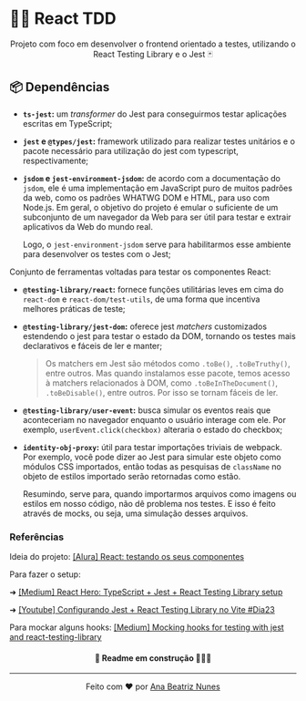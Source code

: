 # 👩‍🔬 React TDD

<p align="center">
  Projeto com foco em desenvolver o frontend orientado a testes,
  utilizando o React Testing Library e o Jest 🃏
</p>

## 📦 Dependências

- **`ts-jest`:** um *transformer* do Jest para conseguirmos testar
aplicações escritas em TypeScript;

- **`jest` e `@types/jest`:** framework utilizado para realizar testes 
unitários e o pacote necessário para utilização do jest com typescript, 
respectivamente;

- **`jsdom` e `jest-environment-jsdom`:** de acordo com a documentação 
do `jsdom`, ele é uma implementação em JavaScript puro de muitos 
padrões da web, como os padrões WHATWG DOM e HTML, para uso com Node.js. 
Em geral, o objetivo do projeto é emular o suficiente de um subconjunto 
de um navegador da Web para ser útil para testar e extrair aplicativos 
da Web do mundo real.

  Logo, o `jest-environment-jsdom` serve para habilitarmos esse ambiente
para desenvolver os testes com o Jest;

Conjunto de ferramentas voltadas para testar os componentes React:

- **`@testing-library/react`:** fornece funções utilitárias leves em 
cima do `react-dom` e `react-dom/test-utils`, de uma forma que 
incentiva melhores práticas de teste;

- **`@testing-library/jest-dom`:** oferece jest *matchers* customizados
estendendo o jest para testar o estado da DOM, tornando os testes mais
declarativos e fáceis de ler e manter;

  > Os matchers em Jest são métodos como `.toBe()`, `.toBeTruthy()`,
  > entre outros. Mas quando instalamos esse pacote, temos acesso à
  > matchers relacionados à DOM, como `.toBeInTheDocument()`, 
  > `.toBeDisable()`, entre outros. Por isso se tornam fáceis de ler.

- **`@testing-library/user-event`:** busca simular os eventos reais que 
aconteceriam no navegador enquanto o usuário interage com ele. Por 
exemplo, `userEvent.click(checkbox)` alteraria o estado do checkbox;

- **`identity-obj-proxy`:** útil para testar importações triviais de 
webpack. Por exemplo, você pode dizer ao Jest para simular este objeto 
como módulos CSS importados, então todas as pesquisas de `className` 
no objeto de estilos importado serão retornadas como estão. 
  
  Resumindo, serve para, quando importarmos arquivos como imagens ou 
estilos em nosso código, não dê problema nos testes. E isso é feito 
através de mocks, ou seja, uma simulação desses arquivos.

### Referências

Ideia do projeto:
[[Alura] React: testando os seus componentes](https://cursos.alura.com.br/course/react-testando-componentes)

Para fazer o setup: 

➜ [[Medium] React Hero: TypeScript + Jest + React Testing Library setup](https://medium.com/tinyso/react-hero-typescript-jest-react-testing-library-setup-c2ecce18ec96)

➜ [[Youtube] Configurando Jest + React Testing Library no Vite #Dia23 ](https://www.youtube.com/watch?v=HLgY_Cmqe14)

Para mockar alguns hooks:
[[Medium] Mocking hooks for testing with jest and react-testing-library](https://chanonroy.medium.com/mocking-hooks-for-testing-with-jest-and-react-testing-library-d34505616d12)

<h4 align="center">🚧 Readme em construção 👷🏻‍♀️</h4>

<hr>

<p align="center">
  Feito com ❤️ por
  <a align="center" href="https://www.linkedin.com/in/ana-beatriz-nunes/">
    Ana Beatriz Nunes
  </a>
</p>
